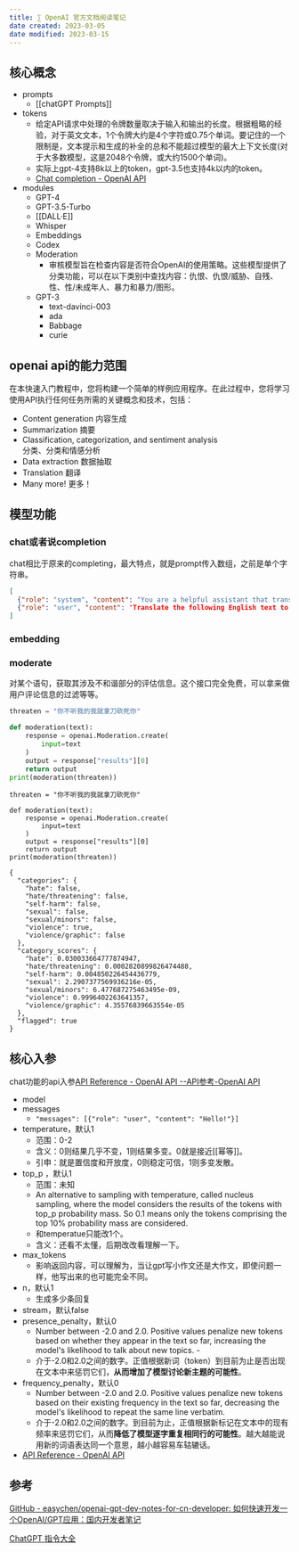 ```yaml
---
title: ∑ OpenAI 官方文档阅读笔记
date created: 2023-03-05
date modified: 2023-03-15
---
```


## 核心概念

- prompts
	- [[chatGPT Prompts]]
- tokens
	- 给定API请求中处理的令牌数量取决于输入和输出的长度。根据粗略的经验，对于英文文本，1个令牌大约是4个字符或0.75个单词。要记住的一个限制是，文本提示和生成的补全的总和不能超过模型的最大上下文长度(对于大多数模型，这是2048个令牌，或大约1500个单词)。
	- 实际上gpt-4支持8k以上的token，gpt-3.5也支持4k以内的token。
	- [Chat completion - OpenAI API](https://platform.openai.com/docs/guides/chat/managing-tokens)
- modules
	- GPT-4
	- GPT-3.5-Turbo
	- [[DALL·E]]
	- Whisper
	- Embeddings
	- Codex
	- Moderation
		- 审核模型旨在检查内容是否符合OpenAI的使用策略。这些模型提供了分类功能，可以在以下类别中查找内容：仇恨、仇恨/威胁、自残、性、性/未成年人、暴力和暴力/图形。
	- GPT-3
		- text-davinci-003
		- ada
		- Babbage
		- curie

## openai api的能力范围

在本快速入门教程中，您将构建一个简单的样例应用程序。在此过程中，您将学习使用API执行任何任务所需的关键概念和技术，包括：

- Content generation 内容生成
- Summarization 摘要
- Classification, categorization, and sentiment analysis  
    分类、分类和情感分析
- Data extraction 数据抽取
- Translation 翻译
- Many more! 更多！

## 模型功能

### chat或者说completion

chat相比于原来的completing，最大特点，就是prompt传入数组，之前是单个字符串。

```json
[
  {"role": "system", "content": "You are a helpful assistant that translates English to French."},
  {"role": "user", "content": 'Translate the following English text to French: "{text}"'}
]
```


### embedding

### moderate
对某个语句，获取其涉及不和谐部分的评估信息。这个接口完全免费，可以拿来做用户评论信息的过滤等等。

```python
threaten = "你不听我的我就拿刀砍死你"

def moderation(text):
    response = openai.Moderation.create(
        input=text
    )
    output = response["results"][0]
    return output
print(moderation(threaten))
```


```jsonpython
threaten = "你不听我的我就拿刀砍死你"

def moderation(text):
    response = openai.Moderation.create(
        input=text
    )
    output = response["results"][0]
    return output
print(moderation(threaten))
```


```
{
  "categories": {
    "hate": false,
    "hate/threatening": false,
    "self-harm": false,
    "sexual": false,
    "sexual/minors": false,
    "violence": true,
    "violence/graphic": false
  },
  "category_scores": {
    "hate": 0.030033664777874947,
    "hate/threatening": 0.0002820899826474488,
    "self-harm": 0.004850226454436779,
    "sexual": 2.2907377569936216e-05,
    "sexual/minors": 6.477687275463495e-09,
    "violence": 0.9996402263641357,
    "violence/graphic": 4.35576839663554e-05
  },
  "flagged": true
}
```

## 核心入参

chat功能的api入参[API Reference - OpenAI API --API参考-OpenAI API](https://platform.openai.com/docs/api-reference/chat)

- model
- messages
	- `"messages": [{"role": "user", "content": "Hello!"}]`
- temperature，默认1
	- 范围：0-2
	- 含义：0则结果几乎不变，1则结果多变。0就是接近[[幂等]]。
	- 引申：就是置信度和开放度，0则稳定可信，1则多变发散。
- top_p ，默认1
	- 范围：未知
	- An alternative to sampling with temperature, called nucleus sampling, where the model considers the results of the tokens with top_p probability mass. So 0.1 means only the tokens comprising the top 10% probability mass are considered.
	- 和temperatue只能改1个。
	- 含义：还看不太懂，后期改改看理解一下。
- max_tokens
	- 影响返回内容，可以理解为，当让gpt写小作文还是大作文，即使问题一样，他写出来的也可能完全不同。
- n，默认1
	- 生成多少条回复
- stream，默认false
- presence_penalty，默认0
	- Number between -2.0 and 2.0. Positive values penalize new tokens based on whether they appear in the text so far, increasing the model's likelihood to talk about new topics. -
	- 介于-2.0和2.0之间的数字。正值根据新词（token）到目前为止是否出现在文本中来惩罚它们，**从而增加了模型讨论新主题的可能性**。
- frequency_penalty，默认0
	- Number between -2.0 and 2.0. Positive values penalize new tokens based on their existing frequency in the text so far, decreasing the model's likelihood to repeat the same line verbatim.  
	- 介于-2.0和2.0之间的数字。到目前为止，正值根据新标记在文本中的现有频率来惩罚它们，从而**降低了模型逐字重复相同行的可能性**。越大越能说用新的词语表达同一个意思，越小越容易车轱辘话。
- [API Reference - OpenAI API](https://platform.openai.com/docs/api-reference/parameter-details)


## 参考
[GitHub - easychen/openai-gpt-dev-notes-for-cn-developer: 如何快速开发一个OpenAI/GPT应用：国内开发者笔记](https://github.com/easychen/openai-gpt-dev-notes-for-cn-developer)

[ChatGPT 指令大全](https://www.explainthis.io/zh-hans/chatgpt)